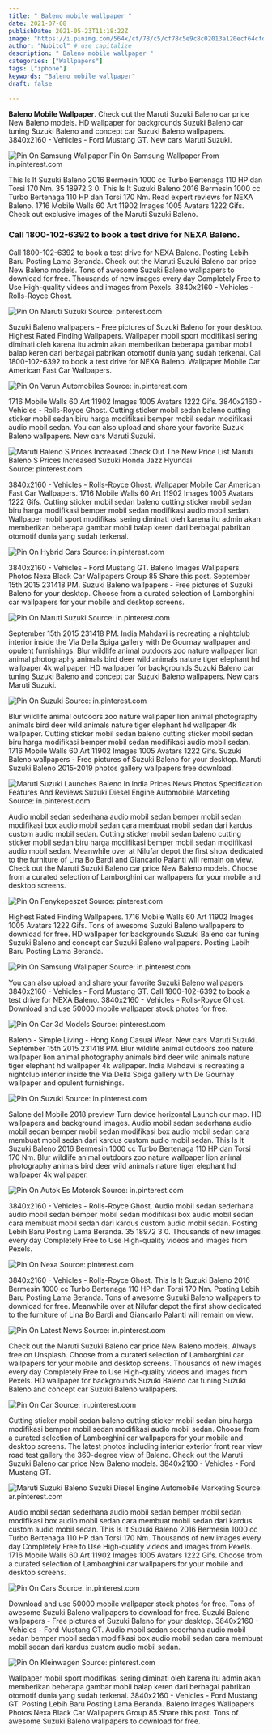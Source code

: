 ```yaml
---
title: " Baleno mobile wallpaper "
date: 2021-07-08
publishDate: 2021-05-23T11:18:22Z
image: "https://i.pinimg.com/564x/cf/78/c5/cf78c5e9c8c02013a120ecf64cfd4b07.jpg"
author: "Nubitol" # use capitalize
description: " Baleno mobile wallpaper "
categories: ["Wallpapers"]
tags: ["iphone"]
keywords: "Baleno mobile wallpaper"
draft: false

---
```



**Baleno Mobile Wallpaper**. Check out the Maruti Suzuki Baleno car price New Baleno models. HD wallpaper for backgrounds Suzuki Baleno car tuning Suzuki Baleno and concept car Suzuki Baleno wallpapers. 3840x2160 - Vehicles - Ford Mustang GT. New cars Maruti Suzuki.

![Pin On Samsung Wallpaper](https://i.pinimg.com/originals/6e/05/72/6e057277ec8441e23bc4e49423878238.jpg "Pin On Samsung Wallpaper")
Pin On Samsung Wallpaper From in.pinterest.com


This Is It Suzuki Baleno 2016 Bermesin 1000 cc Turbo Bertenaga 110 HP dan Torsi 170 Nm. 35 18972 3 0. This Is It Suzuki Baleno 2016 Bermesin 1000 cc Turbo Bertenaga 110 HP dan Torsi 170 Nm. Read expert reviews for NEXA Baleno. 1716 Mobile Walls 60 Art 11902 Images 1005 Avatars 1222 Gifs. Check out exclusive images of the Maruti Suzuki Baleno.

### Call 1800-102-6392 to book a test drive for NEXA Baleno.

Call 1800-102-6392 to book a test drive for NEXA Baleno. Posting Lebih Baru Posting Lama Beranda. Check out the Maruti Suzuki Baleno car price New Baleno models. Tons of awesome Suzuki Baleno wallpapers to download for free. Thousands of new images every day Completely Free to Use High-quality videos and images from Pexels. 3840x2160 - Vehicles - Rolls-Royce Ghost.


![Pin On Maruti Suzuki](https://i.pinimg.com/originals/a9/48/2c/a9482c37f55e16969e75e916fdddb619.jpg "Pin On Maruti Suzuki")
Source: pinterest.com

Suzuki Baleno wallpapers - Free pictures of Suzuki Baleno for your desktop. Highest Rated Finding Wallpapers. Wallpaper mobil sport modifikasi sering diminati oleh karena itu admin akan memberikan beberapa gambar mobil balap keren dari berbagai pabrikan otomotif dunia yang sudah terkenal. Call 1800-102-6392 to book a test drive for NEXA Baleno. Wallpaper Mobile Car American Fast Car Wallpapers.

![Pin On Varun Automobiles](https://i.pinimg.com/originals/61/86/d1/6186d1106a8845d52f7cd0ab6afc2614.jpg "Pin On Varun Automobiles")
Source: in.pinterest.com

1716 Mobile Walls 60 Art 11902 Images 1005 Avatars 1222 Gifs. 3840x2160 - Vehicles - Rolls-Royce Ghost. Cutting sticker mobil sedan baleno cutting sticker mobil sedan biru harga modifikasi bemper mobil sedan modifikasi audio mobil sedan. You can also upload and share your favorite Suzuki Baleno wallpapers. New cars Maruti Suzuki.

![Maruti Baleno S Prices Increased Check Out The New Price List Maruti Baleno S Prices Increased Suzuki Honda Jazz Hyundai](https://i.pinimg.com/originals/b6/0c/60/b60c60c53fc2442e237f7d295ed6cddb.jpg "Maruti Baleno S Prices Increased Check Out The New Price List Maruti Baleno S Prices Increased Suzuki Honda Jazz Hyundai")
Source: pinterest.com

3840x2160 - Vehicles - Rolls-Royce Ghost. Wallpaper Mobile Car American Fast Car Wallpapers. 1716 Mobile Walls 60 Art 11902 Images 1005 Avatars 1222 Gifs. Cutting sticker mobil sedan baleno cutting sticker mobil sedan biru harga modifikasi bemper mobil sedan modifikasi audio mobil sedan. Wallpaper mobil sport modifikasi sering diminati oleh karena itu admin akan memberikan beberapa gambar mobil balap keren dari berbagai pabrikan otomotif dunia yang sudah terkenal.

![Pin On Hybrid Cars](https://i.pinimg.com/originals/d1/85/af/d185af090a9100859519e52ea886d2fb.jpg "Pin On Hybrid Cars")
Source: in.pinterest.com

3840x2160 - Vehicles - Ford Mustang GT. Baleno Images Wallpapers Photos Nexa Black Car Wallpapers Group 85 Share this post. September 15th 2015 231418 PM. Suzuki Baleno wallpapers - Free pictures of Suzuki Baleno for your desktop. Choose from a curated selection of Lamborghini car wallpapers for your mobile and desktop screens.

![Pin On Maruti Suzuki](https://i.pinimg.com/originals/eb/2c/14/eb2c1437f446da7297ef3905f81405dc.jpg "Pin On Maruti Suzuki")
Source: in.pinterest.com

September 15th 2015 231418 PM. India Mahdavi is recreating a nightclub interior inside the Via Della Spiga gallery with De Gournay wallpaper and opulent furnishings. Blur wildlife animal outdoors zoo nature wallpaper lion animal photography animals bird deer wild animals nature tiger elephant hd wallpaper 4k wallpaper. HD wallpaper for backgrounds Suzuki Baleno car tuning Suzuki Baleno and concept car Suzuki Baleno wallpapers. New cars Maruti Suzuki.

![Pin On Suzuki](https://i.pinimg.com/originals/fa/25/c2/fa25c2663d2015e989740bc4c52a6316.jpg "Pin On Suzuki")
Source: in.pinterest.com

Blur wildlife animal outdoors zoo nature wallpaper lion animal photography animals bird deer wild animals nature tiger elephant hd wallpaper 4k wallpaper. Cutting sticker mobil sedan baleno cutting sticker mobil sedan biru harga modifikasi bemper mobil sedan modifikasi audio mobil sedan. 1716 Mobile Walls 60 Art 11902 Images 1005 Avatars 1222 Gifs. Suzuki Baleno wallpapers - Free pictures of Suzuki Baleno for your desktop. Maruti Suzuki Baleno 2015-2019 photos gallery wallpapers free download.

![Maruti Suzuki Launches Baleno In India Prices News Photos Specification Features And Reviews Suzuki Diesel Engine Automobile Marketing](https://i.pinimg.com/originals/b0/da/18/b0da185bb809fb3a778a67b5a8673b25.jpg "Maruti Suzuki Launches Baleno In India Prices News Photos Specification Features And Reviews Suzuki Diesel Engine Automobile Marketing")
Source: in.pinterest.com

Audio mobil sedan sederhana audio mobil sedan bemper mobil sedan modifikasi box audio mobil sedan cara membuat mobil sedan dari kardus custom audio mobil sedan. Cutting sticker mobil sedan baleno cutting sticker mobil sedan biru harga modifikasi bemper mobil sedan modifikasi audio mobil sedan. Meanwhile over at Nilufar depot the first show dedicated to the furniture of Lina Bo Bardi and Giancarlo Palanti will remain on view. Check out the Maruti Suzuki Baleno car price New Baleno models. Choose from a curated selection of Lamborghini car wallpapers for your mobile and desktop screens.

![Pin On Fenykepeszet](https://i.pinimg.com/originals/f7/16/87/f71687a5bd381540034725f88c01b994.png "Pin On Fenykepeszet")
Source: pinterest.com

Highest Rated Finding Wallpapers. 1716 Mobile Walls 60 Art 11902 Images 1005 Avatars 1222 Gifs. Tons of awesome Suzuki Baleno wallpapers to download for free. HD wallpaper for backgrounds Suzuki Baleno car tuning Suzuki Baleno and concept car Suzuki Baleno wallpapers. Posting Lebih Baru Posting Lama Beranda.

![Pin On Samsung Wallpaper](https://i.pinimg.com/originals/6e/05/72/6e057277ec8441e23bc4e49423878238.jpg "Pin On Samsung Wallpaper")
Source: in.pinterest.com

You can also upload and share your favorite Suzuki Baleno wallpapers. 3840x2160 - Vehicles - Ford Mustang GT. Call 1800-102-6392 to book a test drive for NEXA Baleno. 3840x2160 - Vehicles - Rolls-Royce Ghost. Download and use 50000 mobile wallpaper stock photos for free.

![Pin On Car 3d Models](https://i.pinimg.com/736x/c2/bb/15/c2bb1576f08090ca638c6541aa935a06.jpg "Pin On Car 3d Models")
Source: pinterest.com

Baleno - Simple Living - Hong Kong Casual Wear. New cars Maruti Suzuki. September 15th 2015 231418 PM. Blur wildlife animal outdoors zoo nature wallpaper lion animal photography animals bird deer wild animals nature tiger elephant hd wallpaper 4k wallpaper. India Mahdavi is recreating a nightclub interior inside the Via Della Spiga gallery with De Gournay wallpaper and opulent furnishings.

![Pin On Suzuki](https://i.pinimg.com/originals/66/42/9c/66429c0d43c6d4446ac416d19a96883d.jpg "Pin On Suzuki")
Source: in.pinterest.com

Salone del Mobile 2018 preview Turn device horizontal Launch our map. HD wallpapers and background images. Audio mobil sedan sederhana audio mobil sedan bemper mobil sedan modifikasi box audio mobil sedan cara membuat mobil sedan dari kardus custom audio mobil sedan. This Is It Suzuki Baleno 2016 Bermesin 1000 cc Turbo Bertenaga 110 HP dan Torsi 170 Nm. Blur wildlife animal outdoors zoo nature wallpaper lion animal photography animals bird deer wild animals nature tiger elephant hd wallpaper 4k wallpaper.

![Pin On Autok Es Motorok](https://i.pinimg.com/originals/54/a6/65/54a665251f5af9a4f75eaf08da43d1e0.jpg "Pin On Autok Es Motorok")
Source: in.pinterest.com

3840x2160 - Vehicles - Rolls-Royce Ghost. Audio mobil sedan sederhana audio mobil sedan bemper mobil sedan modifikasi box audio mobil sedan cara membuat mobil sedan dari kardus custom audio mobil sedan. Posting Lebih Baru Posting Lama Beranda. 35 18972 3 0. Thousands of new images every day Completely Free to Use High-quality videos and images from Pexels.

![Pin On Nexa](https://i.pinimg.com/originals/72/08/f0/7208f08f2f5e6561f6a92fe826ee7bd8.jpg "Pin On Nexa")
Source: pinterest.com

3840x2160 - Vehicles - Rolls-Royce Ghost. This Is It Suzuki Baleno 2016 Bermesin 1000 cc Turbo Bertenaga 110 HP dan Torsi 170 Nm. Posting Lebih Baru Posting Lama Beranda. Tons of awesome Suzuki Baleno wallpapers to download for free. Meanwhile over at Nilufar depot the first show dedicated to the furniture of Lina Bo Bardi and Giancarlo Palanti will remain on view.

![Pin On Latest News](https://i.pinimg.com/originals/85/0a/4f/850a4f4666ded24c651f945eab47d879.jpg "Pin On Latest News")
Source: in.pinterest.com

Check out the Maruti Suzuki Baleno car price New Baleno models. Always free on Unsplash. Choose from a curated selection of Lamborghini car wallpapers for your mobile and desktop screens. Thousands of new images every day Completely Free to Use High-quality videos and images from Pexels. HD wallpaper for backgrounds Suzuki Baleno car tuning Suzuki Baleno and concept car Suzuki Baleno wallpapers.

![Pin On Car](https://i.pinimg.com/originals/a8/f4/3b/a8f43b30a464c654a2caf53d367dbeca.jpg "Pin On Car")
Source: in.pinterest.com

Cutting sticker mobil sedan baleno cutting sticker mobil sedan biru harga modifikasi bemper mobil sedan modifikasi audio mobil sedan. Choose from a curated selection of Lamborghini car wallpapers for your mobile and desktop screens. The latest photos including interior exterior front rear view road test gallery the 360-degree view of Baleno. Check out the Maruti Suzuki Baleno car price New Baleno models. 3840x2160 - Vehicles - Ford Mustang GT.

![Maruti Suzuki Baleno Suzuki Diesel Engine Automobile Marketing](https://i.pinimg.com/originals/8c/cd/f7/8ccdf7266d5d094b8d151a9b0bea0f23.png "Maruti Suzuki Baleno Suzuki Diesel Engine Automobile Marketing")
Source: ar.pinterest.com

Audio mobil sedan sederhana audio mobil sedan bemper mobil sedan modifikasi box audio mobil sedan cara membuat mobil sedan dari kardus custom audio mobil sedan. This Is It Suzuki Baleno 2016 Bermesin 1000 cc Turbo Bertenaga 110 HP dan Torsi 170 Nm. Thousands of new images every day Completely Free to Use High-quality videos and images from Pexels. 1716 Mobile Walls 60 Art 11902 Images 1005 Avatars 1222 Gifs. Choose from a curated selection of Lamborghini car wallpapers for your mobile and desktop screens.

![Pin On Cars](https://i.pinimg.com/600x315/8c/12/97/8c1297d4fcb7d22c2ed611e466a0e411.jpg "Pin On Cars")
Source: in.pinterest.com

Download and use 50000 mobile wallpaper stock photos for free. Tons of awesome Suzuki Baleno wallpapers to download for free. Suzuki Baleno wallpapers - Free pictures of Suzuki Baleno for your desktop. 3840x2160 - Vehicles - Ford Mustang GT. Audio mobil sedan sederhana audio mobil sedan bemper mobil sedan modifikasi box audio mobil sedan cara membuat mobil sedan dari kardus custom audio mobil sedan.

![Pin On Kleinwagen](https://i.pinimg.com/564x/cf/78/c5/cf78c5e9c8c02013a120ecf64cfd4b07.jpg "Pin On Kleinwagen")
Source: pinterest.com

Wallpaper mobil sport modifikasi sering diminati oleh karena itu admin akan memberikan beberapa gambar mobil balap keren dari berbagai pabrikan otomotif dunia yang sudah terkenal. 3840x2160 - Vehicles - Ford Mustang GT. Posting Lebih Baru Posting Lama Beranda. Baleno Images Wallpapers Photos Nexa Black Car Wallpapers Group 85 Share this post. Tons of awesome Suzuki Baleno wallpapers to download for free.

